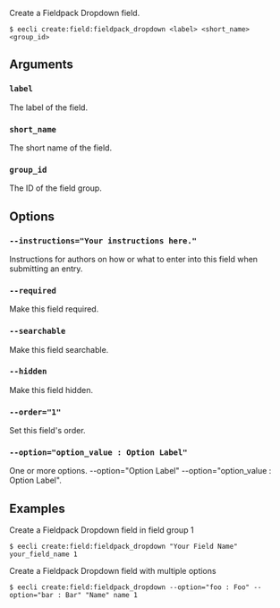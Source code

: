 Create a Fieldpack Dropdown field.

```
$ eecli create:field:fieldpack_dropdown <label> <short_name> <group_id>
```

## Arguments

### `label`

The label of the field.

### `short_name`

The short name of the field.

### `group_id`

The ID of the field group.

## Options

### `--instructions="Your instructions here."`

Instructions for authors on how or what to enter into this field when submitting an entry.

### `--required`

Make this field required.

### `--searchable`

Make this field searchable.

### `--hidden`

Make this field hidden.

### `--order="1"`

Set this field's order.

### `--option="option_value : Option Label"`

One or more options. --option="Option Label" --option="option_value : Option Label".

## Examples

Create a Fieldpack Dropdown field in field group 1

```
$ eecli create:field:fieldpack_dropdown "Your Field Name" your_field_name 1
```

Create a Fieldpack Dropdown field with multiple options

```
$ eecli create:field:fieldpack_dropdown --option="foo : Foo" --option="bar : Bar" "Name" name 1
```